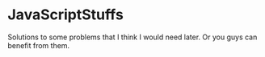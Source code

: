 # JavaScriptStuffs
Solutions to some problems that I think I would need later.
Or you guys can benefit from them.
